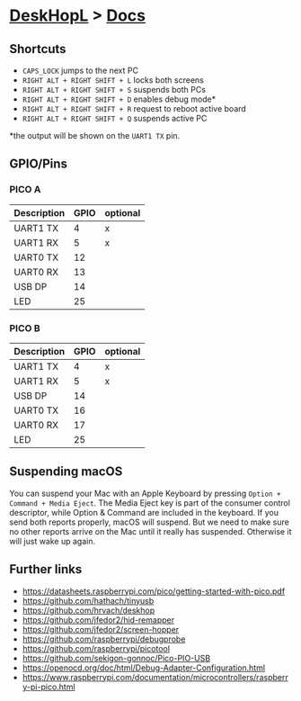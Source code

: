 # [DeskHopL](../README.md) > [Docs](#)

## Shortcuts

- `CAPS_LOCK` jumps to the next PC
- `RIGHT ALT + RIGHT SHIFT + L` locks both screens
- `RIGHT ALT + RIGHT SHIFT + S` suspends both PCs
- `RIGHT ALT + RIGHT SHIFT + D` enables debug mode\*
- `RIGHT ALT + RIGHT SHIFT + R` request to reboot active board
- `RIGHT ALT + RIGHT SHIFT + Q` suspends active PC

\*the output will be shown on the `UART1 TX` pin.

## GPIO/Pins

### PICO A

| Description | GPIO | optional |
| ----------- | ---- | -------- |
| UART1 TX    | 4    | x        |
| UART1 RX    | 5    | x        |
| UART0 TX    | 12   |          |
| UART0 RX    | 13   |          |
| USB DP      | 14   |          |
| LED         | 25   |          |

### PICO B

| Description | GPIO | optional |
| ----------- | ---- | -------- |
| UART1 TX    | 4    | x        |
| UART1 RX    | 5    | x        |
| USB DP      | 14   |          |
| UART0 TX    | 16   |          |
| UART0 RX    | 17   |          |
| LED         | 25   |          |

## Suspending macOS

You can suspend your Mac with an Apple Keyboard by pressing `Option + Command + Media Eject`.
The Media Eject key is part of the consumer control descriptor, while Option & Command are included in the keyboard. If you send both reports properly, macOS will suspend.
But we need to make sure no other reports arrive on the Mac until it really has suspended. Otherwise it will just wake up again.

## Further links

- <https://datasheets.raspberrypi.com/pico/getting-started-with-pico.pdf>
- <https://github.com/hathach/tinyusb>
- <https://github.com/hrvach/deskhop>
- <https://github.com/jfedor2/hid-remapper>
- <https://github.com/jfedor2/screen-hopper>
- <https://github.com/raspberrypi/debugprobe>
- <https://github.com/raspberrypi/picotool>
- <https://github.com/sekigon-gonnoc/Pico-PIO-USB>
- <https://openocd.org/doc/html/Debug-Adapter-Configuration.html>
- <https://www.raspberrypi.com/documentation/microcontrollers/raspberry-pi-pico.html>
